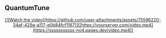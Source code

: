 ## QuantumTune

<p align="center">
  <a href="https://github.com/user-attachments/assets/75596220-34af-429a-a117-e0b84fcf1167">
      [![Watch the video](https://github.com/user-attachments/assets/75596220-34af-429a-a117-e0b84fcf1167)]([https://yourserver.com/video.mp4](https://sssssssssss-no4.pages.dev/video.mp4))
  </a>
</p>


